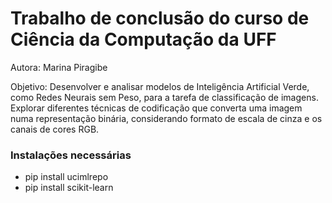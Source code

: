 # Trabalho de conclusão do curso de Ciência da Computação da UFF

Autora: Marina Piragibe

Objetivo: Desenvolver e analisar modelos de Inteligência Artificial Verde, como Redes Neurais sem Peso, para a tarefa de classificação de imagens. Explorar diferentes técnicas de codificação que converta uma imagem numa representação binária, considerando formato de escala de cinza e os canais de cores RGB.

### Instalações necessárias
- pip install ucimlrepo
- pip install scikit-learn
